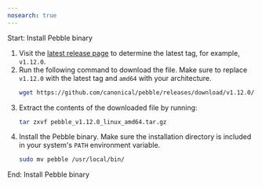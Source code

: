 ```yaml
---
nosearch: true
---
```


Start: Install Pebble binary

1. Visit the [latest release page](https://github.com/canonical/pebble/releases/latest) to determine the latest tag, for example, `v1.12.0`.
2. Run the following command to download the file. Make sure to replace `v1.12.0` with the latest tag and `amd64` with your architecture.
    ```bash
    wget https://github.com/canonical/pebble/releases/download/v1.12.0/pebble_v1.12.0_linux_amd64.tar.gz
    ```
3. Extract the contents of the downloaded file by running:
    ```bash
    tar zxvf pebble_v1.12.0_linux_amd64.tar.gz
    ```
4. Install the Pebble binary. Make sure the installation directory is included in your system's `PATH` environment variable.
    ```bash
    sudo mv pebble /usr/local/bin/
    ```

End: Install Pebble binary
